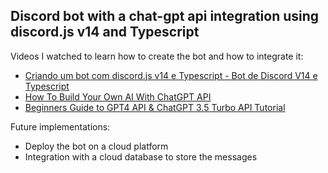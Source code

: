 <h2>Discord bot with a chat-gpt api integration using discord.js v14 and Typescript</h2>
 
Videos I watched to learn how to create the bot and how to integrate it:
<ul>
  <li><a href="https://www.youtube.com/watch?v=UEgYWgUHLF0&list=PL9tY_tDo_Q0CGZ2MYqW9ZK0OpLwqmRti0">Criando um bot com discord.js v14 e Typescript - Bot de Discord V14 e Typescript</a></li>
  <li><a href="https://www.youtube.com/watch?v=4qNwoAAfnk4">How To Build Your Own AI With ChatGPT API</a></li>
  <li><a href="https://www.youtube.com/watch?v=LX_DXLlaymg&t=665s">Beginners Guide to GPT4 API & ChatGPT 3.5 Turbo API Tutorial</a></li>
</ul>

Future implementations:
<ul>
 <li>Deploy the bot on a cloud platform</li>
 <li>Integration with a cloud database to store the messages</li>
</ul>
